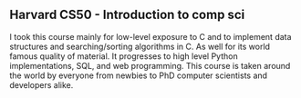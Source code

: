 ## Harvard CS50 - Introduction to comp sci  

I took this course mainly for low-level exposure to C and to implement data structures and searching/sorting algorithms in C. As well for its world famous quality of material. It progresses to high level Python implementations, SQL, and web programming. This course is taken around the world by everyone from newbies to PhD computer scientists and developers alike.
